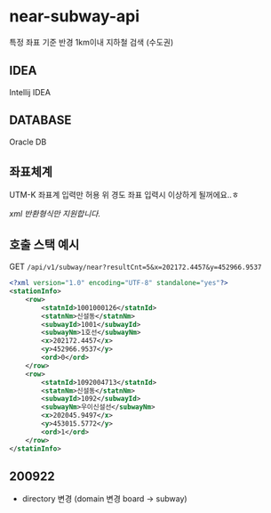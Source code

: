 # near-subway-api
특정 좌표 기준 반경 1km이내 지하철 검색 (수도권)

## IDEA
Intellij IDEA

## DATABASE
Oracle DB

## 좌표체계
UTM-K 좌표계 입력만 허용
위 경도 좌표 입력시 이상하게 될꺼에요..ㅎ

*xml 반환형식만 지원합니다.*

## 호출 스택 예시
GET
`/api/v1/subway/near?resultCnt=5&x=202172.4457&y=452966.9537`
```xml
<?xml version="1.0" encoding="UTF-8" standalone="yes"?>
<stationInfo>
    <row>
        <statnId>1001000126</statnId>
        <statnNm>신설동</statnNm>
        <subwayId>1001</subwayId>
        <subwayNm>1호선</subwayNm>
        <x>202172.4457</x>
        <y>452966.9537</y>
        <ord>0</ord>
    </row>
    <row>
        <statnId>1092004713</statnId>
        <statnNm>신설동</statnNm>
        <subwayId>1092</subwayId>
        <subwayNm>우이신설선</subwayNm>
        <x>202045.9497</x>
        <y>453015.5772</y>
        <ord>1</ord>
    </row>
</statinInfo>
```

## 200922
- directory 변경 (domain 변경 board -> subway)